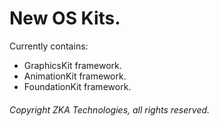 # New OS Kits.

Currently contains:

- GraphicsKit framework.
- AnimationKit framework.
- FoundationKit framework.

###### Copyright ZKA Technologies, all rights reserved.

